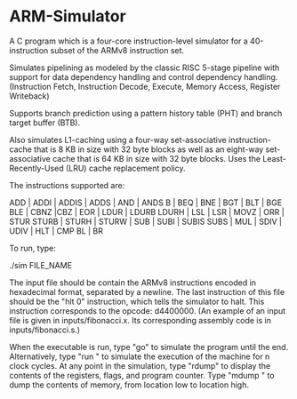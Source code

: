 # ARM-Simulator
A C program which is a four-core instruction-level simulator for a 40-instruction subset of the ARMv8 instruction set.

Simulates pipelining as modeled by the classic RISC 5-stage pipeline with support for data dependency handling and control dependency handling. (Instruction Fetch, Instruction Decode, Execute, Memory Access, Register Writeback)

Supports branch prediction using a pattern history table (PHT) and branch target buffer (BTB).

Also simulates L1-caching using a four-way set-associative instruction-cache that is 8 KB in size with 32 byte blocks as well as an eight-way set-associative cache that is 64 KB in size with 32 byte blocks. Uses the Least-Recently-Used (LRU) cache replacement policy.

The instructions supported are:

ADD | ADDI | ADDIS | ADDS | AND | ANDS
B | BEQ | BNE | BGT | BLT | BGE
BLE | CBNZ |CBZ | EOR | LDUR | LDURB
LDURH | LSL | LSR | MOVZ | ORR | STUR
STURB | STURH | STURW | SUB | SUBI | SUBIS
SUBS | MUL | SDIV | UDIV | HLT | CMP
BL | BR

To run, type:

./sim FILE_NAME

The input file should be contain the ARMv8 instructions encoded in hexadecimal format, separated by a newline. The last instruction of this file should be the "hlt 0" instruction, which tells the simulator to halt. This instruction corresponds to the opcode: d4400000. (An example of an input file is given in inputs/fibonacci.x. Its corresponding assembly code is in inputs/fibonacci.s.)

When the executable is run, type "go" to simulate the program until the end. Alternatively, type "run <n>" to simulate the execution of the machine for n clock cycles. At any point in the simulation, type "rdump" to display the contents of the registers, flags, and program counter. Type "mdump <low> <high>" to dump the contents of memory, from location low to location high.
